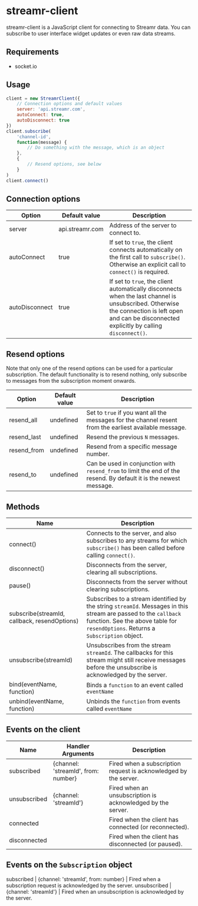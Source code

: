 # streamr-client

streamr-client is a JavaScript client for connecting to Streamr data. You can subscribe to user interface widget updates or even raw data streams.

## Requirements

* socket.io

## Usage

```javascript
client = new StreamrClient({ 
	// Connection options and default values
	server: 'api.streamr.com',
	autoConnect: true,
	autoDisconnect: true
})
client.subscribe(
	'channel-id', 
	function(message) {
		// Do something with the message, which is an object
	},
	{ 
		// Resend options, see below
	}
)
client.connect()
```

## Connection options

Option | Default value | Description
------ | ------------- | -----------
server | api.streamr.com | Address of the server to connect to.
autoConnect | true | If set to `true`, the client connects automatically on the first call to `subscribe()`. Otherwise an explicit call to `connect()` is required.
autoDisconnect | true  | If set to `true`, the client automatically disconnects when the last channel is unsubscribed. Otherwise the connection is left open and can be disconnected explicitly by calling `disconnect()`.

## Resend options

Note that only one of the resend options can be used for a particular subscription. The default functionality is to resend nothing, only subscribe to messages from the subscription moment onwards.

Option | Default value | Description
------ | ------------- | -----------
resend_all | undefined | Set to `true` if you want all the messages for the channel resent from the earliest available message.
resend_last | undefined | Resend the previous `N` messages.
resend_from | undefined | Resend from a specific message number.
resend_to | undefined | Can be used in conjunction with `resend_from` to limit the end of the resend. By default it is the newest message.

## Methods

Name | Description
---- | -----------
connect() | Connects to the server, and also subscribes to any streams for which `subscribe()` has been called before calling `connect()`.
disconnect() | Disconnects from the server, clearing all subscriptions.
pause() | Disconnects from the server without clearing subscriptions.
subscribe(streamId, callback, resendOptions) | Subscribes to a stream identified by the string `streamId`. Messages in this stream are passed to the `callback` function. See the above table for `resendOptions`. Returns a `Subscription` object.
unsubscribe(streamId) | Unsubscribes from the stream `streamId`. The callbacks for this stream might still receive messages before the unsubscribe is acknowledged by the server.
bind(eventName, function) | Binds a `function` to an event called `eventName`
unbind(eventName, function) | Unbinds the `function` from events called `eventName`

## Events on the client

Name | Handler Arguments | Description
---- | ----------------- | -----------
subscribed | {channel: 'streamId', from: number} | Fired when a subscription request is acknowledged by the server.
unsubscribed | {channel: 'streamId'} | Fired when an unsubscription is acknowledged by the server.
connected |  | Fired when the client has connected (or reconnected).
disconnected |  | Fired when the client has disconnected (or paused).

## Events on the `Subscription` object

subscribed | {channel: 'streamId', from: number} | Fired when a subscription request is acknowledged by the server.
unsubscribed | {channel: 'streamId'} | Fired when an unsubscription is acknowledged by the server.
